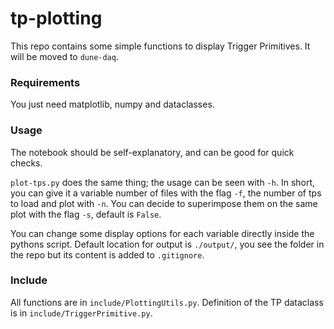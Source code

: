 # tp-plotting

This repo contains some simple functions to display Trigger Primitives.
It will be moved to `dune-daq`.

### Requirements

You just need matplotlib, numpy and dataclasses.

### Usage

The notebook should be self-explanatory, and can be good for quick checks.

`plot-tps.py` does the same thing; the usage can be seen with `-h`. 
In short, you can give it a variable number of files with the flag `-f`, the number of tps to load and plot with `-n`.
You can decide to superimpose them on the same plot with the flag `-s`, default is `False`.

You can change some display options for each variable directly inside the pythons script.
Default location for output is `./output/`, you see the folder in the repo but its content is added to `.gitignore`.


### Include

All functions are in `include/PlottingUtils.py`. 
Definition of the TP dataclass is in `include/TriggerPrimitive.py`.